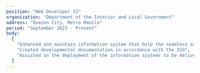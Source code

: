 ```yaml
---
position: "Web Developer II"
organization: "Department of the Interior and Local Government"
address: "Quezon City, Metro Manila"
period: "September 2023 - Present"
body:
  [
    "Enhanced and maintain information system that help the seamless asset management of the agency.",
    "Created developmental documentation in accordance with the ISO",
    "Assisted on the deployment of the information systems to be delivered to the users.",
  ]
---
```

